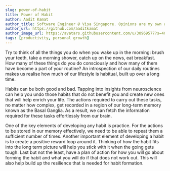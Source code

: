 ```yaml
---
slug: power-of-habit
title: Power of Habit
author: Aadit Kamat
author_title: Software Engineer @ Visa Singapore. Opinions are my own and not the views of my employer.
author_url: https://github.com/aaditkamat
author_image_url: https://avatars.githubusercontent.com/u/30969577?s=400&u=9558fc3557d79c88a7080034fe8c22654aca2e4d&v=4
tags: [productivity, personal growth]
---
```


Try to think of all the things you do when you wake up in the morning: brush your teeth, take a morning shower, catch up on the news, eat breakfast. How many of these things do you do consciously and how many of them have become a part of your routine? An introspection of our daily routines makes us realise how much of our lifestyle is habitual, built up over a long time.

Habits can be both good and bad. Tapping into insights from neuroscience can help you undo those habits that do not benefit you and create new ones that will help enrich your life. The actions required to carry out these tasks, no matter how complex, get recorded in a region of our long-term memory known as the Basal Ganglia. As a result, we can fetch the information required for these tasks effortlessly from our brain. 

One of the key elements of developing any habit is practice. For the actions to be stored in our memory effectively, we need to be able to repeat them a sufficient number of times. Another important element of developing a habit is to create a positive reward loop around it. Thinking of how the habit fits into the long term picture will help you stick with it when the going gets tough. Last but not the least, have a plan of action for how you will go about forming the habit and what you will do if that does not work out. This will also help build up the resilience that is needed for habit formation.

